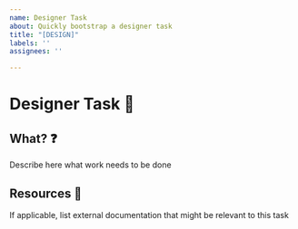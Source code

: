 ```yaml
---
name: Designer Task
about: Quickly bootstrap a designer task
title: "[DESIGN]"
labels: ''
assignees: ''

---
```


# Designer Task 📐
## What? ❓
Describe here what work needs to be done 

## Resources 📖
If applicable, list external documentation that might be relevant to this task
